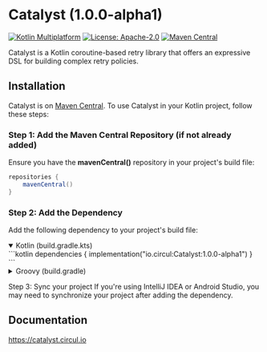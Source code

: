 # Catalyst (1.0.0-alpha1)

[![Kotlin Multiplatform](https://img.shields.io/badge/Kotlin-1.9.10-blue)](https://kotlinlang.org/docs/multiplatform.html)
[![License: Apache-2.0](https://img.shields.io/badge/License-Apache%202.0-brightgreen.svg)](https://www.apache.org/licenses/LICENSE-2.0)
[![Maven Central](https://img.shields.io/maven-central/v/io.circul/Catalyst.svg?label=Maven%20Central)](https://central.sonatype.com/artifact/io.circul/Catalyst/1.0.0-alpha1/overview)

Catalyst is a Kotlin coroutine-based retry library that offers an expressive DSL for building complex retry policies.

## Installation
Catalyst is on [Maven Central](https://central.sonatype.com/artifact/io.circul/Catalyst/1.0.0-alpha1/overview).
To use Catalyst in your Kotlin project, follow these steps:

### Step 1: Add the Maven Central Repository (if not already added)
Ensure you have the **mavenCentral()** repository in your project's build file:

```groovy
repositories {
    mavenCentral()
}
```

### Step 2: Add the Dependency
Add the following dependency to your project's build file:

<details open>
<summary>Kotlin (build.gradle.kts)</summary>
```kotlin
dependencies {
    implementation("io.circul:Catalyst:1.0.0-alpha1")
}
```
</details>
<details>
<summary>Groovy (build.gradle)</summary>
```groovy
dependencies {
    implementation 'io.circul:Catalyst:1.0.0-alpha1'
}
```
</details>

Step 3: Sync your project
If you're using IntelliJ IDEA or Android Studio, you may need to synchronize your project after adding the dependency.

## Documentation
https://catalyst.circul.io
